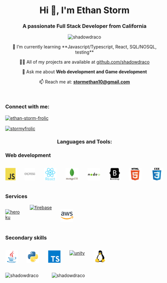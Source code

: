 <h1 align="center">Hi 👋, I'm Ethan Storm</h1>
<h3 align="center">A passionate Full Stack Developer from California</h3>

<p align="center"> <img src="https://komarev.com/ghpvc/?username=shadowdraco&label=Profile%20views&color=0e75b6&style=flat" alt="shadowdraco" /> </p>

<div align="center">
 🌱 I’m currently learning **Javascript/Typescript, React, SQL/NOSQL, testing**

👨‍💻 All of my projects are available at [github.com/shadowdraco](github.com/shadowdraco)

💬 Ask me about **Web development and Game development**

📫 Reach me at: **stormethan10@gmail.com**

</div>

<br>

<h3 align="left">Connect with me:</h3>
<p align="left">
<a href="https://linkedin.com/in/ethan-storm-frolic" target="blank"><img align="center" src="https://raw.githubusercontent.com/rahuldkjain/github-profile-readme-generator/master/src/images/icons/Social/linked-in-alt.svg" alt="ethan-storm-frolic" height="30" width="40" /></a>

</p>
<a href="https://instagram.com/stormyfrolic" target="blank"><img align="center" src="https://raw.githubusercontent.com/rahuldkjain/github-profile-readme-generator/master/src/images/icons/Social/instagram.svg" alt="stormyfrolic" height="30" width="40" /></a>
</p>

<h3 align="center">Languages and Tools:</h3>

<h3 align="left">Web development</h3>
<div style="display: flex; gap:2em;">
<p >
<a  href="https://developer.mozilla.org/en-US/docs/Web/JavaScript" target="_blank" rel="noreferrer"> <img src="https://raw.githubusercontent.com/devicons/devicon/master/icons/javascript/javascript-original.svg" alt="javascript" width="40" height="40"/> </a>
</p><p >
<a  href="https://expressjs.com" target="_blank" rel="noreferrer"> <img src="https://raw.githubusercontent.com/devicons/devicon/master/icons/express/express-original-wordmark.svg" alt="express" width="40" height="40"/> </a>
</p><p style="width: 50px;">
<a  href="https://reactjs.org/" target="_blank" rel="noreferrer"> <img src="https://raw.githubusercontent.com/devicons/devicon/master/icons/react/react-original-wordmark.svg" alt="react" width="40" height="40"/> </a>
</p><p style="width: 50px;">
<a  href="https://www.mongodb.com/" target="_blank" rel="noreferrer"> <img src="https://raw.githubusercontent.com/devicons/devicon/master/icons/mongodb/mongodb-original-wordmark.svg" alt="mongodb" width="40" height="40"/> </a>
</p><p style="width: 50px;">
<a  href="https://nodejs.org" target="_blank" rel="noreferrer"> <img src="https://raw.githubusercontent.com/devicons/devicon/master/icons/nodejs/nodejs-original-wordmark.svg" alt="nodejs" width="40" height="40"/> </a>
</p><p>
<a  href="https://getbootstrap.com" target="_blank" rel="noreferrer"> <img src="https://raw.githubusercontent.com/devicons/devicon/master/icons/bootstrap/bootstrap-plain-wordmark.svg" alt="bootstrap" width="40" height="40"/> </a>
</p><p style="width: 50px;">
<a  href="https://www.w3.org/html/" target="_blank" rel="noreferrer"> <img src="https://raw.githubusercontent.com/devicons/devicon/master/icons/html5/html5-original-wordmark.svg" alt="html5" width="40" height="40"/> </a>
</p><p style="width: 50px;">
<a  href="https://www.w3schools.com/css/" target="_blank" rel="noreferrer"> <img src="https://raw.githubusercontent.com/devicons/devicon/master/icons/css3/css3-original-wordmark.svg" alt="css3" width="40" height="40"/> </a>
</p>
</div>
<h3 align="left"> Services</h3>
  
<div style="display: flex; gap:2em;">
<p style="width: 50px;">
<a  href="https://heroku.com" target="_blank" rel="noreferrer"> <img src="https://www.vectorlogo.zone/logos/heroku/heroku-icon.svg" alt="heroku" width="40" height="40"/> </a>
</p>
<a  href="https://firebase.google.com/" target="_blank" rel="noreferrer"> <img src="https://www.vectorlogo.zone/logos/firebase/firebase-icon.svg" alt="firebase" width="40" height="40"/> </a>
<p style="width: 50px;">
<a href="https://aws.amazon.com" target="_blank" rel="noreferrer"> <img src="https://raw.githubusercontent.com/devicons/devicon/master/icons/amazonwebservices/amazonwebservices-original-wordmark.svg" alt="aws" width="40" height="40"/> </a>
</p>
</div>

<h3 align="left"> Secondary skills</h3>

<div style="display: flex; gap: 2em;">

<a  href="https://www.java.com" target="_blank" rel="noreferrer"> <img src="https://raw.githubusercontent.com/devicons/devicon/master/icons/java/java-original.svg" alt="java" width="40" height="40"/> </a>

<a  href="https://www.python.org" target="_blank" rel="noreferrer"> <img src="https://raw.githubusercontent.com/devicons/devicon/master/icons/python/python-original.svg" alt="python" width="40" height="40"/> </a>

<a  href="https://www.typescriptlang.org/" target="_blank" rel="noreferrer"> <img src="https://raw.githubusercontent.com/devicons/devicon/master/icons/typescript/typescript-original.svg" alt="typescript" width="40" height="40"/> </a>

<a href="https://unity.com/" target="_blank" rel="noreferrer"> <img src="https://www.vectorlogo.zone/logos/unity3d/unity3d-icon.svg" alt="unity" width="40" height="40"/> </a>

<a href="https://www.linux.org/" target="_blank" rel="noreferrer"> <img src="https://raw.githubusercontent.com/devicons/devicon/master/icons/linux/linux-original.svg" alt="linux" width="40" height="40"/> </a>

</div>

<div  style="display: flex; gap:3em;">
<p><img src="https://github-readme-stats.vercel.app/api/top-langs?username=shadowdraco&show_icons=true&locale=en&layout=compact" alt="shadowdraco" /></p>

<p><img  src="https://github-readme-stats.vercel.app/api?username=shadowdraco&show_icons=true&locale=en" alt="shadowdraco" /></p>
</div>

